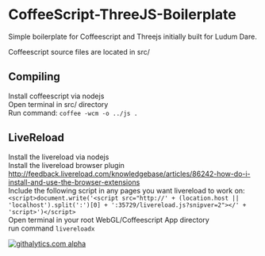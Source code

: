 CoffeeScript-ThreeJS-Boilerplate
================================

Simple boilerplate for Coffeescript and Threejs initially built for Ludum Dare.

Coffeescript source files are located in src/


Compiling
---------
Install coffeescript via nodejs  
Open terminal in src/ directory  
Run command: `coffee -wcm -o ../js .`  

LiveReload
----------
Install the livereload via nodejs  
Install the livereload browser plugin  
  http://feedback.livereload.com/knowledgebase/articles/86242-how-do-i-install-and-use-the-browser-extensions  
Include the following script in any pages you want livereload to work on:  
  `<script>document.write('<script src="http://' + (location.host || 'localhost').split(':')[0] +
':35729/livereload.js?snipver=2"></' + 'script>')</script>`  
Open terminal in your root WebGL/Coffeescript App directory  
  run command `livereloadx`  


[![githalytics.com alpha](https://cruel-carlota.pagodabox.com/694826e4432106c24e6b5f6f72b133b0 "githalytics.com")](http://githalytics.com/gwindes/CoffeeScript-ThreeJS-Boilerplate)
